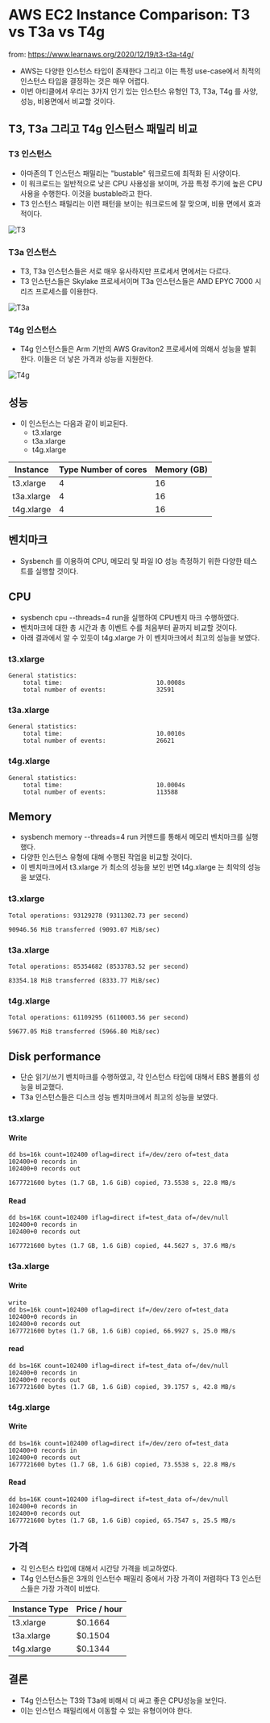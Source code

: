 # AWS EC2 Instance Comparison: T3 vs T3a vs T4g

from: https://www.learnaws.org/2020/12/19/t3-t3a-t4g/

- AWS는 다양한 인스턴스 타입이 존재한다 그리고 이는 특정 use-case에서 최적의 인스턴스 타입을 결정하는 것은 매우 어렵다. 
- 이번 아티클에서 우리는 3가지 인기 있는 인스턴스 유형인 T3, T3a, T4g 를 사양, 성능, 비용면에서 비교할 것이다. 

## T3, T3a 그리고 T4g 인스턴스 패밀리 비교 

### T3 인스턴스 

- 아마존의 T 인스턴스 패밀리는 "bustable" 워크로드에 최적화 된 사양이다. 
- 이 워크로드는 일반적으로 낮은 CPU 사용성을 보이며, 가끔 특정 주기에 높은 CPU 사용을 수행한다. 이것을 bustable라고 한다. 
- T3 인스턴스 패밀리는 이런 패턴을 보이는 워크로드에 잘 맞으며, 비용 면에서 효과적이다. 

![T3](imgs/t3-instance-specs.png)

### T3a 인스턴스 

- T3, T3a 인스턴스들은 서로 매우 유사하지만 프로세서 면에서는 다르다. 
- T3 인스턴스들은 Skylake 프로세서이며 T3a 인스턴스들은 AMD EPYC 7000 시리즈 프로세스를 이용한다. 

![T3a](imgs/t3a-instance-specs.png)

### T4g 인스턴스 

- T4g 인스턴스들은 Arm 기반의 AWS Graviton2 프로세서에 의해서 성능을 발휘한다. 이들은 더 낳은 가격과 성능을 지원한다. 

![T4g](imgs/t4g-instance-specs.png)

## 성능 

- 이 인스턴스는 다음과 같이 비교된다. 
  - t3.xlarge
  - t3a.xlarge
  - t4g.xlarge

|Instance|Type	Number of cores|Memory (GB)|
|---|---|---|
|t3.xlarge|4|16|
|t3a.xlarge|4|16|
|t4g.xlarge|4|16|

## 벤치마크 

- Sysbench 를 이용하여 CPU, 메모리 및 파일 IO 성능 측정하기 위한 다양한 테스트를 실행할 것이다. 

## CPU

- sysbench cpu --threads=4 run을 실행하여 CPU벤치 마크 수행하였다. 
- 벤치마크에 대한 총 시간과 총 이벤트 수를 처음부터 끝까지 비교할 것이다. 
- 아래 결과에서 알 수 있듯이 t4g.xlarge 가 이 벤치마크에서 최고의 성능을 보였다. 

### t3.xlarge

```
General statistics:
    total time:                          10.0008s
    total number of events:              32591
```

### t3a.xlarge

```
General statistics:
    total time:                          10.0010s
    total number of events:              26621
```

### t4g.xlarge

```
General statistics:
    total time:                          10.0004s
    total number of events:              113588
```

## Memory 

- sysbench memory --threads=4 run 커맨드를 통해서 메모리 벤치마크를 실행했다. 
- 다양한 인스턴스 유형에 대해 수행된 작업을 비교할 것이다. 
- 이 벤치마크에서 t3.xlarge 가 최소의 성능을 보인 반면 t4g.xlarge 는 최악의 성능을 보였다. 

### t3.xlarge

```
Total operations: 93129278 (9311302.73 per second)

90946.56 MiB transferred (9093.07 MiB/sec)
```

### t3a.xlarge

```
Total operations: 85354682 (8533783.52 per second)

83354.18 MiB transferred (8333.77 MiB/sec)
```

### t4g.xlarge

```
Total operations: 61109295 (6110003.56 per second)

59677.05 MiB transferred (5966.80 MiB/sec)
```

## Disk performance

- 단순 읽기/쓰기 벤치마크를 수행하였고, 각 인스턴스 타입에 대해서 EBS 볼륨의 성능을 비교했다. 
- T3a 인스턴스들은 디스크 성능 벤치마크에서 최고의 성능을 보였다. 

### t3.xlarge

#### Write

```
dd bs=16k count=102400 oflag=direct if=/dev/zero of=test_data
102400+0 records in
102400+0 records out

1677721600 bytes (1.7 GB, 1.6 GiB) copied, 73.5538 s, 22.8 MB/s
```

#### Read

```
dd bs=16K count=102400 iflag=direct if=test_data of=/dev/null
102400+0 records in
102400+0 records out

1677721600 bytes (1.7 GB, 1.6 GiB) copied, 44.5627 s, 37.6 MB/s
```

### t3a.xlarge

#### Write

```
write
dd bs=16k count=102400 oflag=direct if=/dev/zero of=test_data
102400+0 records in
102400+0 records out
1677721600 bytes (1.7 GB, 1.6 GiB) copied, 66.9927 s, 25.0 MB/s
```

#### read

```
dd bs=16K count=102400 iflag=direct if=test_data of=/dev/null
102400+0 records in
102400+0 records out
1677721600 bytes (1.7 GB, 1.6 GiB) copied, 39.1757 s, 42.8 MB/s
```

### t4g.xlarge

#### Write

```
dd bs=16k count=102400 oflag=direct if=/dev/zero of=test_data
102400+0 records in
102400+0 records out
1677721600 bytes (1.7 GB, 1.6 GiB) copied, 73.5538 s, 22.8 MB/s
```

#### Read

```
dd bs=16K count=102400 iflag=direct if=test_data of=/dev/null
102400+0 records in
102400+0 records out
1677721600 bytes (1.7 GB, 1.6 GiB) copied, 65.7547 s, 25.5 MB/s
```

## 가격 

- 긱 인스턴스 타입에 대해서 시간당 가격을 비교하였다. 
- T4g 인스턴스들은 3개의 인스턴수 패밀리 중에서 가장 가격이 저렴하다 T3 인스턴스들은 가장 가격이 비쌌다. 

|Instance Type|	Price / hour|
|---|---|
|t3.xlarge|	$0.1664|
|t3a.xlarge|	$0.1504|
|t4g.xlarge|	$0.1344|

## 결론 

- T4g 인스턴스는 T3와 T3a에 비해서 더 싸고 좋은 CPU성능을 보인다. 
- 이는 인스턴스 패밀리에서 이동할 수 있는 유형이어야 한다. 

